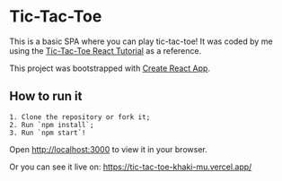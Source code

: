 # Tic-Tac-Toe

This is a basic SPA where you can play tic-tac-toe!
It was coded by me using the <a href="https://react.dev/learn/tutorial-tic-tac-toe">Tic-Tac-Toe React Tutorial</a> as a reference.

This project was bootstrapped with [Create React App](https://github.com/facebook/create-react-app).

## How to run it

    1. Clone the repository or fork it;
    2. Run `npm install`;
    3. Run `npm start`!

Open [http://localhost:3000](http://localhost:3000) to view it in your browser.

Or you can see it live on: https://tic-tac-toe-khaki-mu.vercel.app/


